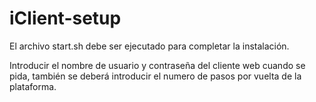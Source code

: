# iClient-setup
El archivo start.sh debe ser ejecutado para completar la instalación.

Introducir el nombre de usuario y contraseña del cliente web cuando se pida, también se deberá introducir el numero de pasos por vuelta de la plataforma.
